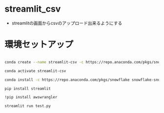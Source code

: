 # streamlit_csv

- streamlitの画面からcsvのアップロード出来るようにする

# 環境セットアップ

``` bash

conda create --name streamlit-csv -c https://repo.anaconda.com/pkgs/snowflake python=3.8 -y

conda activate streamlit-csv

conda install -c https://repo.anaconda.com/pkgs/snowflake snowflake-snowpark-python pandas notebook scikit-learn cachetools -y

pip install streamlit

!pip install awswrangler

streamlit run test.py

```